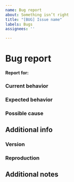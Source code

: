 ```yaml
---
name: Bug report
about: Something isn’t right
title: "[BUG] Issue name"
labels: Bugs
assignees: ''

---
```


# Bug report

**Report for:** <!-- Package name -->

<!-- A summary of the bug -->

### Current behavior
<!-- Current behavior -->

### Expected behavior

<!-- Expected behavior -->

### Possible cause

<!-- Possible cause of the issue if you have any -->

## Additional info

### Version

<!-- Package version that is affected -->

### Reproduction

<!-- A link to a Github repo. Providing a reproductuon allows us to find and fix the issue faster. -->

## Additional notes

<!-- Any additional things that is relevenat or may be helpful -->
